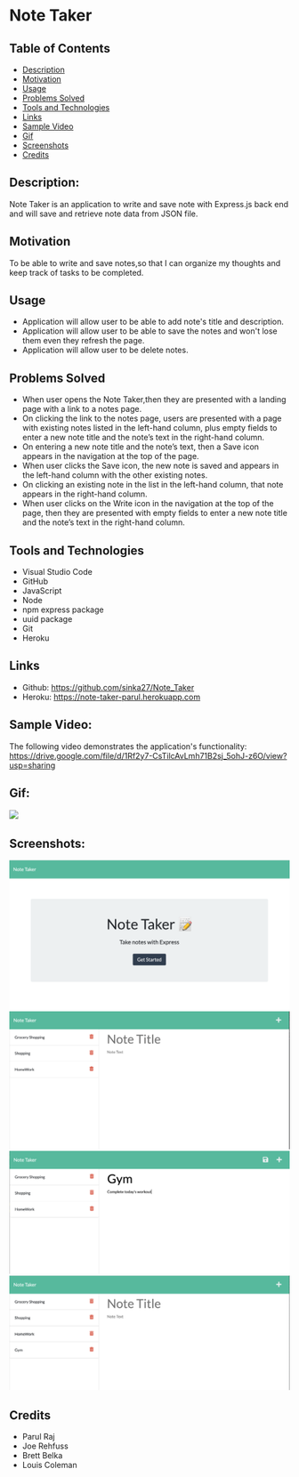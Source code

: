 # Note Taker
## Table of Contents 
  - [Description](#description)
  - [Motivation](#motivation)
  - [Usage](#usage)
  - [Problems Solved](#problems-solved)
  - [Tools and Technologies](#tools-and-technologies)
  - [Links](#links)
  - [Sample Video](#sample-video)
  - [Gif](#gif)
  - [Screenshots](#screenshot)
  - [Credits](#credits)

## Description:
Note Taker is an application to write and save note with Express.js back end and will save and retrieve note data from JSON file.

## Motivation
To be able to write and save notes,so that I can organize my thoughts and keep track of tasks to be completed.

## Usage
* Application will allow user to be able to add note's title and description.
* Application will allow user to be able to save the notes and won't lose them even they refresh the page.
* Application will allow user to be delete notes.

## Problems Solved
* When user opens the Note Taker,then they are presented with a landing page with a link to a notes page.
* On clicking the link to the notes page, users are presented with a page with existing notes listed in the left-hand column, plus empty fields to enter a new note title and the note’s text in the right-hand column.
* On entering a new note title and the note’s text, then a Save icon appears in the navigation at the top of the page.
* When user clicks the Save icon, the new note is saved and appears in the left-hand column with the other existing notes.
* On clicking an existing note in the list in the left-hand column, that note appears in the right-hand column.
* When user clicks on the Write icon in the navigation at the top of the page, then they are presented with empty fields to enter a new note title and the note’s text in the right-hand column.

## Tools and Technologies
  * Visual Studio Code
  * GitHub
  * JavaScript
  * Node
  * npm express package
  * uuid package
  * Git
  * Heroku

## Links
* Github: https://github.com/sinka27/Note_Taker
* Heroku: https://note-taker-parul.herokuapp.com

## Sample Video:
The following video demonstrates the application's functionality:
  https://drive.google.com/file/d/1Rf2y7-CsTilcAvLmh71B2sj_5ohJ-z6O/view?usp=sharing

## Gif:

![](./public/assets/images/Notetaker.gif)
 
## Screenshots:

![](./public/assets/images/Main.png)
![](./public/assets/images/Existing.png)
![](./public/assets/images/newNote.png)
![](./public/assets/images/savenewNote.png)

## Credits
* Parul Raj
* Joe Rehfuss
* Brett Belka
* Louis Coleman